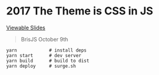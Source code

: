 # 2017 The Theme is CSS in JS

[Viewable Slides](https://theme-is-cssinjs.surge.sh/)

> BrisJS October 9th

```shell
yarn            # install deps
yarn start      # dev server
yarn build      # build to dist
yarn deploy     # surge.sh
```
